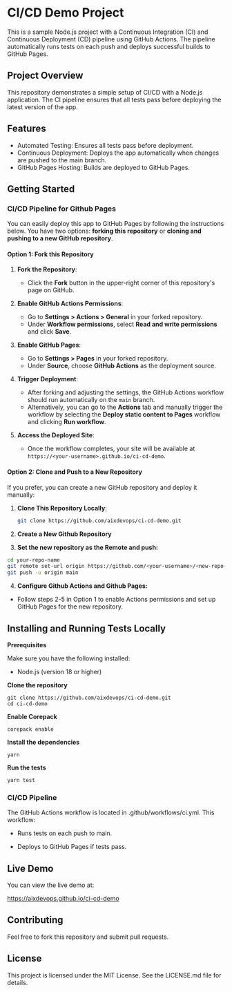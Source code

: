# CI/CD Demo Project
This is a sample Node.js project with a Continuous Integration (CI) and Continuous Deployment (CD) pipeline using GitHub Actions. The pipeline automatically runs tests on each push and deploys successful builds to GitHub Pages.

## Project Overview
This repository demonstrates a simple setup of CI/CD with a Node.js application. The CI pipeline ensures that all tests pass before deploying the latest version of the app.

## Features
- Automated Testing: Ensures all tests pass before deployment.
- Continuous Deployment: Deploys the app automatically when changes are pushed to the main branch.
- GitHub Pages Hosting: Builds are deployed to GitHub Pages.

## Getting Started
### CI/CD Pipeline for Github Pages

You can easily deploy this app to GitHub Pages by following the instructions below. You have two options: **forking this repository** or **cloning and pushing to a new GitHub repository**.

#### Option 1: Fork this Repository

1. **Fork the Repository**:
   - Click the **Fork** button in the upper-right corner of this repository's page on GitHub.

2. **Enable GitHub Actions Permissions**:
   - Go to **Settings > Actions > General** in your forked repository.
   - Under **Workflow permissions**, select **Read and write permissions** and click **Save**.

3. **Enable GitHub Pages**:
   - Go to **Settings > Pages** in your forked repository.
   - Under **Source**, choose **GitHub Actions** as the deployment source.

4. **Trigger Deployment**:
   - After forking and adjusting the settings, the GitHub Actions workflow should run automatically on the `main` branch.
   - Alternatively, you can go to the **Actions** tab and manually trigger the workflow by selecting the **Deploy static content to Pages** workflow and clicking **Run workflow**.

5. **Access the Deployed Site**:
   - Once the workflow completes, your site will be available at `https://<your-username>.github.io/ci-cd-demo`.

#### Option 2: Clone and Push to a New Repository

If you prefer, you can create a new GitHub repository and deploy it manually:

1. **Clone This Repository Locally**:
   ```bash
   git clone https://github.com/aixdevops/ci-cd-demo.git
   ```

2. **Create a New Github Repository**

3. **Set the new repository as the Remote and push:**
  ```bash
  cd your-repo-name
  git remote set-url origin https://github.com/<your-username>/<new-repo-name>.git
  git push -u origin main
  ```
4. **Configure Github Actions and Github Pages:**
- Follow steps 2-5 in Option 1 to enable Actions permissions and set up GitHub Pages for the new repository.

## Installing and Running Tests Locally
**Prerequisites**

Make sure you have the following installed:

- Node.js (version 18 or higher)

**Clone the repository**

```
git clone https://github.com/aixdevops/ci-cd-demo.git
cd ci-cd-demo
```

**Enable Corepack**
```
corepack enable
```

**Install the dependencies**
```
yarn
```

**Run the tests**
```
yarn test
```


### CI/CD Pipeline

The GitHub Actions workflow is located in .github/workflows/ci.yml. This workflow:

- Runs tests on each push to main.

- Deploys to GitHub Pages if tests pass.

## Live Demo

You can view the live demo at:

https://aixdevops.github.io/ci-cd-demo

## Contributing

Feel free to fork this repository and submit pull requests.

## License

This project is licensed under the MIT License. See the LICENSE.md file for details.
